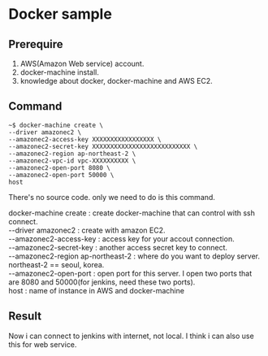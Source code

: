 # Docker sample  

## Prerequire  

1. AWS(Amazon Web service) account.
2. docker-machine install.
3. knowledge about docker, docker-machine and AWS EC2.

## Command  
```
~$ docker-machine create \
--driver amazonec2 \
--amazonec2-access-key XXXXXXXXXXXXXXXXX \
--amazonec2-secret-key XXXXXXXXXXXXXXXXXXXXXXXXXXX \
--amazonec2-region ap-northeast-2 \
--amazonec2-vpc-id vpc-XXXXXXXXXX \
--amazonec2-open-port 8080 \
--amazonec2-open-port 50000 \
host
```  
There's no source code. only we need to do is this command.  

docker-machine create : create docker-machine that can control with ssh connect.  
--driver amazonec2 : create with amazon EC2.  
--amazonec2-access-key : access key for your accout connection.  
--amazonec2-secret-key : another access secret key to connect.  
--amazonec2-region ap-northeast-2 : where do you want to deploy server. northeast-2 == seoul, korea.  
--amazonec2-open-port : open port for this server. I open two ports that are 8080 and 50000(for jenkins, need these two ports).  
host : name of instance in AWS and docker-machine  

## Result  
Now i can connect to jenkins with internet, not local. I think i can also use this for web service.